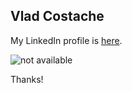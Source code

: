 ## Vlad Costache

My LinkedIn profile is [here](https://www.linkedin.com/in/vladcostache/).

![not available](gh-pages/monkey.jpg)

Thanks!
